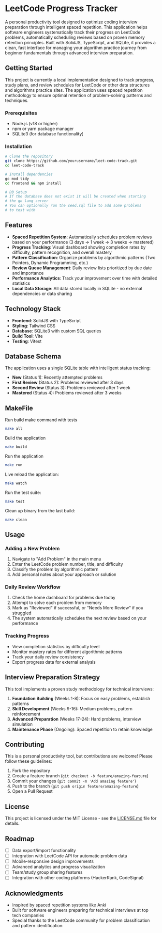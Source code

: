 # LeetCode Progress Tracker

A personal productivity tool designed to optimize coding interview preparation through intelligent spaced repetition. This application helps software engineers systematically track their progress on LeetCode problems, automatically scheduling reviews based on proven memory retention principles. Built with SolidJS, TypeScript, and SQLite, it provides a clean, fast interface for managing your algorithm practice journey from beginner fundamentals through advanced interview preparation.

## Getting Started

This project is currently a local implementation designed to track progress, study plans, and review schedules for LeetCode or other data structures and algorithms practice sites. The application uses spaced repetition methodology to ensure optimal retention of problem-solving patterns and techniques.

### Prerequisites

- Node.js (v18 or higher)
- npm or yarn package manager
- SQLite3 (for database functionality)

### Installation

```bash
# Clone the repository
git clone https://github.com/yourusername/leet-code-track.git
cd leet-code-track

# Install dependencies
go mod tidy
cd frontend && npm install

# DB Setup
# If the database does not exist it will be created when starting
# the go lang server
# You can optionally run the seed.sql file to add some problems
# to test with
```

## Features

- **Spaced Repetition System**: Automatically schedules problem reviews based on your performance (3 days → 1 week → 3 weeks → mastered)
- **Progress Tracking**: Visual dashboard showing completion rates by difficulty, pattern recognition, and overall mastery
- **Pattern Classification**: Organize problems by algorithmic patterns (Two Pointers, Dynamic Programming, etc.)
- **Review Queue Management**: Daily review lists prioritized by due date and importance
- **Performance Analytics**: Track your improvement over time with detailed statistics
- **Local Data Storage**: All data stored locally in SQLite - no external dependencies or data sharing

## Technology Stack

- **Frontend**: SolidJS with TypeScript
- **Styling**: Tailwind CSS
- **Database**: SQLite3 with custom SQL queries
- **Build Tool**: Vite
- **Testing**: Vitest

## Database Schema

The application uses a single SQLite table with intelligent status tracking:

- **New** (Status 1): Recently attempted problems
- **First Review** (Status 2): Problems reviewed after 3 days
- **Second Review** (Status 3): Problems reviewed after 1 week
- **Mastered** (Status 4): Problems reviewed after 3 weeks

## MakeFile

Run build make command with tests

```bash
make all
```

Build the application

```bash
make build
```

Run the application

```bash
make run
```

Live reload the application:

```bash
make watch
```

Run the test suite:

```bash
make test
```

Clean up binary from the last build:

```bash
make clean
```

## Usage

### Adding a New Problem

1. Navigate to "Add Problem" in the main menu
2. Enter the LeetCode problem number, title, and difficulty
3. Classify the problem by algorithmic pattern
4. Add personal notes about your approach or solution

### Daily Review Workflow

1. Check the home dashboard for problems due today
2. Attempt to solve each problem from memory
3. Mark as "Reviewed" if successful, or "Needs More Review" if you struggled
4. The system automatically schedules the next review based on your performance

### Tracking Progress

- View completion statistics by difficulty level
- Monitor mastery rates for different algorithmic patterns
- Track your daily review consistency
- Export progress data for external analysis

## Interview Preparation Strategy

This tool implements a proven study methodology for technical interviews:

1. **Foundation Building** (Weeks 1-8): Focus on easy problems, establish patterns
2. **Skill Development** (Weeks 9-16): Medium problems, pattern reinforcement
3. **Advanced Preparation** (Weeks 17-24): Hard problems, interview simulation
4. **Maintenance Phase** (Ongoing): Spaced repetition to retain knowledge

## Contributing

This is a personal productivity tool, but contributions are welcome! Please follow these guidelines:

1. Fork the repository
2. Create a feature branch (`git checkout -b feature/amazing-feature`)
3. Commit your changes (`git commit -m 'Add amazing feature'`)
4. Push to the branch (`git push origin feature/amazing-feature`)
5. Open a Pull Request

## License

This project is licensed under the MIT License - see the [LICENSE.md](LICENSE.md) file for details.

## Roadmap

- [ ] Data export/import functionality
- [ ] Integration with LeetCode API for automatic problem data
- [ ] Mobile-responsive design improvements
- [ ] Advanced analytics and progress visualization
- [ ] Team/study group sharing features
- [ ] Integration with other coding platforms (HackerRank, CodeSignal)

## Acknowledgments

- Inspired by spaced repetition systems like Anki
- Built for software engineers preparing for technical interviews at top tech companies
- Special thanks to the LeetCode community for problem classification and pattern identification
